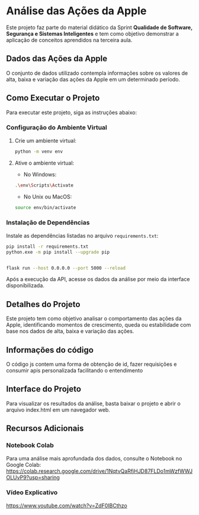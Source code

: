 # Análise das Ações da Apple

Este projeto faz parte do material didático da Sprint **Qualidade de Software, Segurança e Sistemas Inteligentes** e tem como objetivo demonstrar a aplicação de conceitos aprendidos na terceira aula.

## Dados das Ações da Apple

O conjunto de dados utilizado contempla informações sobre os valores de alta, baixa e variação das ações da Apple em um determinado período.

## Como Executar o Projeto

Para executar este projeto, siga as instruções abaixo:

### Configuração do Ambiente Virtual

1. Crie um ambiente virtual:
    ```bash
    python -m venv env
    ```

2. Ative o ambiente virtual:
    - No Windows:
    ```bash
    .\env\Scripts\Activate
    ```
    - No Unix ou MacOS:
    ```bash
    source env/bin/activate
    ```

### Instalação de Dependências

Instale as dependências listadas no arquivo `requirements.txt`:
```bash
pip install -r requirements.txt
python.exe -m pip install --upgrade pip


flask run --host 0.0.0.0 --port 5000 --reload

```

Após a execução da API, acesse os dados da análise por meio da interface disponibilizada.

## Detalhes do Projeto

Este projeto tem como objetivo analisar o comportamento das ações da Apple, identificando momentos de crescimento, queda ou estabilidade com base nos dados de alta, baixa e variação das ações.

## Informações do código

O código js contem uma forma de obtenção de id, fazer requisições e consumir apis personalizada facilitando o entendimento

## Interface do Projeto

Para visualizar os resultados da análise, basta baixar o projeto e abrir o arquivo index.html em um navegador web.

## Recursos Adicionais

### Notebook Colab

Para uma análise mais aprofundada dos dados, consulte o Notebook no Google Colab: https://colab.research.google.com/drive/1NqtvQaRfjHJD87FLDo1mWzfWWJOLUvP9?usp=sharing

### Vídeo Explicativo

https://www.youtube.com/watch?v=ZdF0IBCthzo
